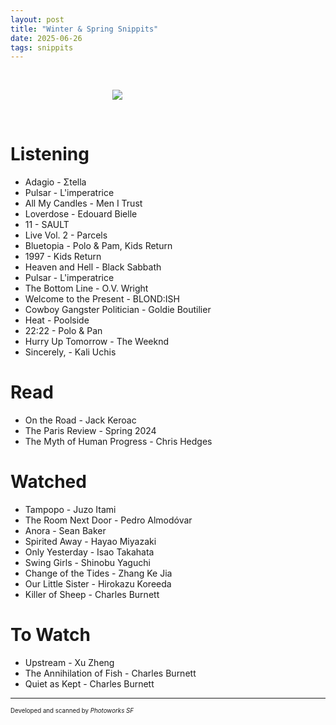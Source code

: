 ```yaml
---
layout: post
title: "Winter & Spring Snippits"
date: 2025-06-26
tags: snippits
---
```


<br>
<p align="center">
<img style="max-width: 1024px; margin: 0 0 0 -162px;" src="https://storage.googleapis.com/fkwang_blog_image_hosting/2025_06_26_winter_spring_snippets/img1.png">
</p>
<br>

# Listening

- Adagio - Σtella
- Pulsar - L'imperatrice
- All My Candles - Men I Trust
- Loverdose - Edouard Bielle
- 11 - SAULT
- Live Vol. 2 - Parcels
- Bluetopia - Polo & Pam, Kids Return
- 1997 - Kids Return
- Heaven and Hell - Black Sabbath
- Pulsar - L'imperatrice
- The Bottom Line - O.V. Wright
- Welcome to the Present - BLOND:ISH
- Cowboy Gangster Politician - Goldie Boutilier
- Heat - Poolside
- 22:22 - Polo & Pan
- Hurry Up Tomorrow - The Weeknd
- Sincerely, - Kali Uchis

# Read

- On the Road - Jack Keroac
- The Paris Review - Spring 2024
- The Myth of Human Progress - Chris Hedges


# Watched

- Tampopo - Juzo Itami
- The Room Next Door - Pedro Almodóvar
- Anora - Sean Baker
- Spirited Away - Hayao Miyazaki
- Only Yesterday - Isao Takahata
- Swing Girls - Shinobu Yaguchi
- Change of the Tides - Zhang Ke Jia
- Our Little Sister - Hirokazu Koreeda
- Killer of Sheep - Charles Burnett

# To Watch
- Upstream - Xu Zheng
- The Annihilation of Fish - Charles Burnett
- Quiet as Kept - Charles Burnett

---

<sub><sup>Developed and scanned by *Photoworks SF*</sup></sub>
